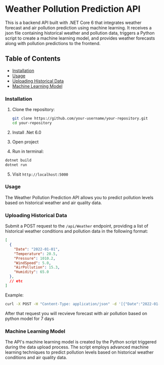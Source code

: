 # Weather Pollution Prediction API

This is a backend API built with .NET Core 6 that integrates weather forecast and air pollution prediction using machine learning. It receives a json file containing historical weather and pollution data, triggers a Python script to create a machine learning model, and provides weather forecasts along with pollution predictions to the frontend.

## Table of Contents

- [Installation](#installation)
- [Usage](#usage)
- [Uploading Historical Data](#uploading-historical-data)
- [Machine Learning Model](#machine-learning-model)


### Installation

1. Clone the repository:

   ```bash
   git clone https://github.com/your-username/your-repository.git
   cd your-repository
   ```
2. Install .Net 6.0
3. Open project
4. Run in terminal:
```bash
dotnet build
dotnet run
 ```
5. Visit `http://localhost:5000`


### Usage
The Weather Pollution Prediction API allows you to predict pollution levels based on historical weather and air quality data.

### Uploading Historical Data

Submit a POST request to the `/api/Weather` endpoint, providing a list of historical weather conditions and pollution data in the following format:

```json
[
  {
    "Date": "2022-01-01",
    "Temperature": 20.5,
    "Pressure": 1010.2,
    "WindSpeed": 5.0,
    "AirPollution": 15.3,
    "Humidity": 65.0
  },
  // etc
]
```
Example:

```bash
curl -X POST -H "Content-Type: application/json" -d '[{"Date":"2022-01-01","Temperature":20.5,"Pressure":1010.2,"WindSpeed":5.0,"AirPollution":15.3,"Humidity":65.0}]' http://localhost:5000/api/Weather
```

After that request you will recvieve forecast with air pollution based on python model for 7 days

### Machine Learning Model
The API's machine learning model is created by the Python script triggered during the data upload process. The script employs advanced machine learning techniques to predict pollution levels based on historical weather conditions and air quality data.


